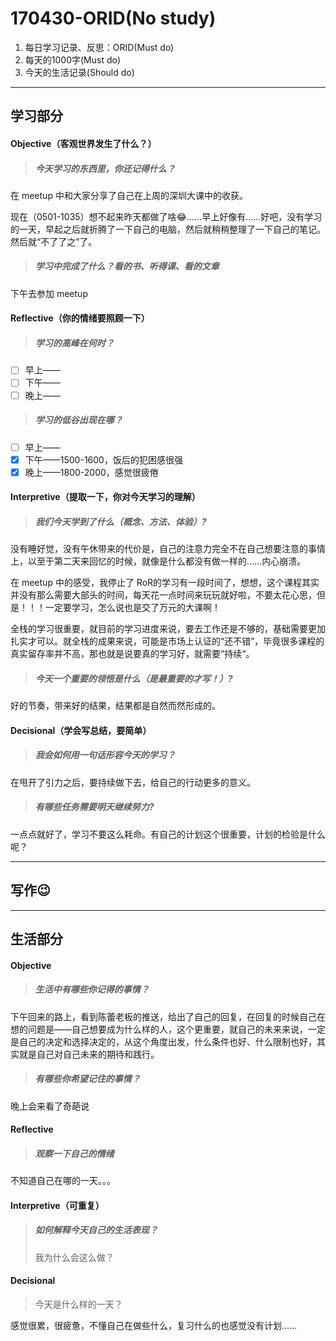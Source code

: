 # 170430-ORID(No study)

1. 每日学习记录、反思：ORID(Must do)
2. 每天的1000字(Must do)
3. 今天的生活记录(Should do)

------

## 学习部分

#### Objective（客观世界发生了什么？）

> ##### 今天学习的东西里，你还记得什么？

在 meetup 中和大家分享了自己在上周的深圳大课中的收获。

现在（0501-1035）想不起来昨天都做了啥😂……早上好像有……好吧，没有学习的一天，早起之后就折腾了一下自己的电脑，然后就稍稍整理了一下自己的笔记。然后就“不了了之”了。

> ##### 学习中完成了什么？看的书、听得课、看的文章

下午去参加 meetup

#### Reflective（你的情绪要照顾一下）

> ##### 学习的高峰在何时？

- [ ] 早上——
- [ ] 下午——
- [ ] 晚上——

> ##### 学习的低谷出现在哪？

- [ ] 早上——
- [x] 下午——1500-1600，饭后的犯困感很强
- [x] 晚上——1800-2000，感觉很疲倦

#### Interpretive（提取一下，你对今天学习的理解）

> ##### 我们今天学到了什么（概念、方法、体验）?

没有睡好觉，没有午休带来的代价是，自己的注意力完全不在自己想要注意的事情上，以至于第二天来回忆的时候，就像是什么都没有做一样的……内心崩溃。

在 meetup 中的感受，我停止了 RoR的学习有一段时间了，想想，这个课程其实并没有那么需要大部头的时间，每天花一点时间来玩玩就好啦，不要太花心思，但是！！！一定要学习，怎么说也是交了万元的大课啊！

全栈的学习很重要，就目前的学习进度来说，要去工作还是不够的，基础需要更加扎实才可以。就全栈的成果来说，可能是市场上认证的“还不错”，毕竟很多课程的真实留存率并不高，那也就是说要真的学习好，就需要“持续“。

> ##### 今天一个重要的领悟是什么（是最重要的才写！）?

好的节奏，带来好的结果，结果都是自然而然形成的。

#### Decisional（学会写总结，要简单）

> ##### 我会如何用一句话形容今天的学习？

在甩开了引力之后，要持续做下去，给自己的行动更多的意义。

> ##### 有哪些任务需要明天继续努力?

一点点就好了，学习不要这么耗命。有自己的计划这个很重要，计划的检验是什么呢？

------

## 写作😉



------

## 生活部分

#### Objective

> ##### 生活中有哪些你记得的事情？

下午回来的路上，看到陈蕾老板的推送，给出了自己的回复，在回复的时候自己在想的问题是——自己想要成为什么样的人，这个更重要，就自己的未来来说，一定是自己的决定和选择决定的，从这个角度出发，什么条件也好、什么限制也好，其实就是自己对自己未来的期待和践行。

> ##### 有哪些你希望记住的事情？

晚上会来看了奇葩说

#### Reflective

> ##### 观察一下自己的情绪

不知道自己在哪的一天。。。

#### Interpretive（可重复）

> ##### 如何解释今天自己的生活表现？
>
> 我为什么会这么做？



#### Decisional

> 今天是什么样的一天？

感觉很累，很疲惫，不懂自己在做些什么，复习什么的也感觉没有计划……